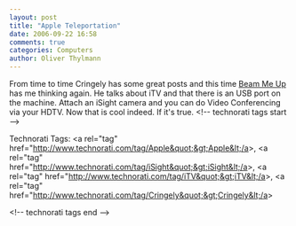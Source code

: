 ```yaml
---
layout: post
title: "Apple Teleportation"
date: 2006-09-22 16:58
comments: true
categories: Computers
author: Oliver Thylmann
---
```







From time to time Cringely has some great posts and this time [Beam Me Up](http://www.pbs.org/cringely/pulpit/pulpit20060922.html) has me thinking again. He talks about iTV and that there is an USB port on the machine. Attach an iSight camera and you can do Video Conferencing via your HDTV. Now that is cool indeed. If it's true.
&lt;!-- technorati tags start --&gt;

Technorati Tags: &lt;a rel=&quot;tag&quot; href=&quot;http://www.technorati.com/tag/Apple&quot;&gt;Apple&lt;/a&gt;, &lt;a rel=&quot;tag&quot; href=&quot;http://www.technorati.com/tag/iSight&quot;&gt;iSight&lt;/a&gt;, &lt;a rel=&quot;tag&quot; href=&quot;http://www.technorati.com/tag/iTV&quot;&gt;iTV&lt;/a&gt;, &lt;a rel=&quot;tag&quot; href=&quot;http://www.technorati.com/tag/Cringely&quot;&gt;Cringely&lt;/a&gt;

&lt;!-- technorati tags end --&gt;


